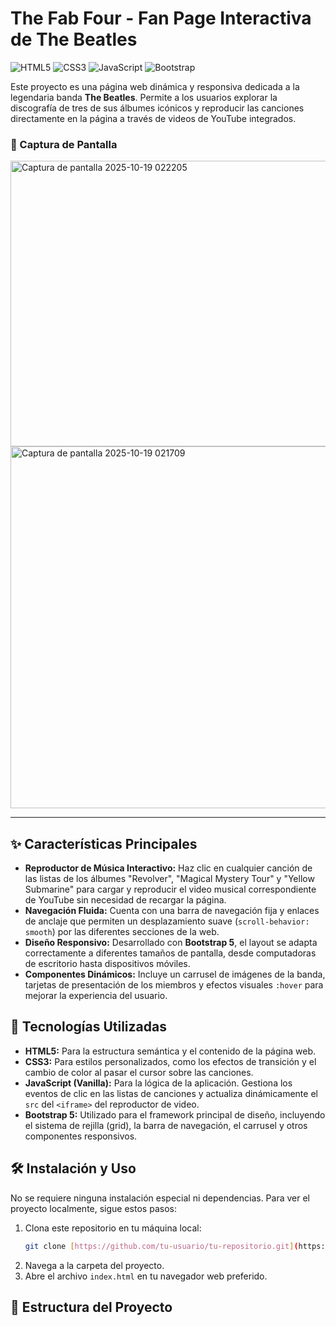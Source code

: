 # The Fab Four - Fan Page Interactiva de The Beatles

![HTML5](https://img.shields.io/badge/HTML5-E34F26?style=for-the-badge&logo=html5&logoColor=white)
![CSS3](https://img.shields.io/badge/CSS3-1572B6?style=for-the-badge&logo=css3&logoColor=white)
![JavaScript](https://img.shields.io/badge/JavaScript-F7DF1E?style=for-the-badge&logo=javascript&logoColor=black)
![Bootstrap](https://img.shields.io/badge/Bootstrap-563D7C?style=for-the-badge&logo=bootstrap&logoColor=white)

Este proyecto es una página web dinámica y responsiva dedicada a la legendaria banda **The Beatles**. Permite a los usuarios explorar la discografía de tres de sus álbumes icónicos y reproducir las canciones directamente en la página a través de videos de YouTube integrados.

### 📸 Captura de Pantalla


<img width="1267" height="457" alt="Captura de pantalla 2025-10-19 022205" src="https://github.com/user-attachments/assets/2ae2580b-152c-4e4c-9cf6-58cac747eeda" />
<img width="1338" height="579" alt="Captura de pantalla 2025-10-19 021709" src="https://github.com/user-attachments/assets/bb3458d9-c850-41a7-857f-00508fd4d00c" />

---

## ✨ Características Principales

* **Reproductor de Música Interactivo:** Haz clic en cualquier canción de las listas de los álbumes "Revolver", "Magical Mystery Tour" y "Yellow Submarine" para cargar y reproducir el video musical correspondiente de YouTube sin necesidad de recargar la página.
* **Navegación Fluida:** Cuenta con una barra de navegación fija y enlaces de anclaje que permiten un desplazamiento suave (`scroll-behavior: smooth`) por las diferentes secciones de la web.
* **Diseño Responsivo:** Desarrollado con **Bootstrap 5**, el layout se adapta correctamente a diferentes tamaños de pantalla, desde computadoras de escritorio hasta dispositivos móviles.
* **Componentes Dinámicos:** Incluye un carrusel de imágenes de la banda, tarjetas de presentación de los miembros y efectos visuales `:hover` para mejorar la experiencia del usuario.

## 🚀 Tecnologías Utilizadas

* **HTML5:** Para la estructura semántica y el contenido de la página web.
* **CSS3:** Para estilos personalizados, como los efectos de transición y el cambio de color al pasar el cursor sobre las canciones.
* **JavaScript (Vanilla):** Para la lógica de la aplicación. Gestiona los eventos de clic en las listas de canciones y actualiza dinámicamente el `src` del `<iframe>` del reproductor de video.
* **Bootstrap 5:** Utilizado para el framework principal de diseño, incluyendo el sistema de rejilla (grid), la barra de navegación, el carrusel y otros componentes responsivos.

## 🛠️ Instalación y Uso

No se requiere ninguna instalación especial ni dependencias. Para ver el proyecto localmente, sigue estos pasos:

1.  Clona este repositorio en tu máquina local:
    ```bash
    git clone [https://github.com/tu-usuario/tu-repositorio.git](https://github.com/tu-usuario/tu-repositorio.git)
    ```
2.  Navega a la carpeta del proyecto.
3.  Abre el archivo `index.html` en tu navegador web preferido.

## 📁 Estructura del Proyecto
